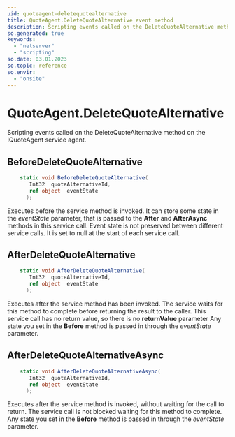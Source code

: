 ```yaml
---
uid: quoteagent-deletequotealternative
title: QuoteAgent.DeleteQuoteAlternative event method
description: Scripting events called on the DeleteQuoteAlternative method on the QuoteAgent service agent.
so.generated: true
keywords:
  - "netserver"
  - "scripting"
so.date: 03.01.2023
so.topic: reference
so.envir:
  - "onsite"
---
```

# QuoteAgent.DeleteQuoteAlternative

Scripting events called on the <see cref='M:SuperOffice.CRM.Services.IQuoteAgent.DeleteQuoteAlternative'>DeleteQuoteAlternative</see> method on the <see cref='IQuoteAgent'>IQuoteAgent</see>  service agent.

## BeforeDeleteQuoteAlternative
```cs
    static void BeforeDeleteQuoteAlternative(
       Int32  quoteAlternativeId,
       ref object  eventState
      );
```
Executes before the service method is invoked.
It can store some state in the *eventState* parameter, that is passed to the **After** and **AfterAsync** methods in this service call.
Event state is not preserved between different service calls. It is set to null at the start of each service call.
## AfterDeleteQuoteAlternative
```cs
    static void AfterDeleteQuoteAlternative(
       Int32  quoteAlternativeId,
       ref object  eventState
      );
```
Executes after the service method has been invoked. The service waits for this method to complete before returning the result to the caller.
This service call has no return value, so there is no **returnValue** parameter
Any state you set in the **Before** method is passed in through the *eventState* parameter.
## AfterDeleteQuoteAlternativeAsync
```cs
    static void AfterDeleteQuoteAlternativeAsync(
       Int32  quoteAlternativeId,
       ref object  eventState
      );
```
Executes after the service method is invoked, without waiting for the call to return.
The service call is not blocked waiting for this method to complete.
Any state you set in the **Before** method is passed in through the *eventState* parameter.

